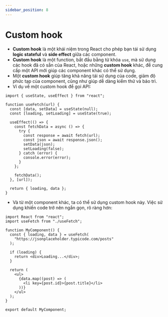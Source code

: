 ```yaml
---
sidebar_position: 8
---
```


# Custom hook

- **Custom hook** là một khái niệm trong React cho phép bạn tái sử dụng **logic stateful** và **side effect** giữa các component.
- **Custom hook** là một function, bắt đầu bằng từ khóa `use`, mà sử dụng các hook đã có sẵn của React, hoặc những **custom hook** khác, để cung cấp một API mới giúp các component khác có thể sử dụng.
- Một **custom hook** giúp tăng khả năng tái sử dụng của code, giảm độ phức tạp của component, cũng như giúp dễ dàng kiểm thử và bảo trì.
- Ví dụ về một custom hook để gọi API:

```tsx
import { useState, useEffect } from "react";

function useFetch(url) {
  const [data, setData] = useState(null);
  const [loading, setLoading] = useState(true);

  useEffect(() => {
    const fetchData = async () => {
      try {
        const response = await fetch(url);
        const json = await response.json();
        setData(json);
        setLoading(false);
      } catch (error) {
        console.error(error);
      }
    };

    fetchData();
  }, [url]);

  return { loading, data };
}
```

- Và từ một component khác, ta có thể sử dụng custom hook này. Việc sử dụng khiến code trở nên ngắn gọn, rõ ràng hơn:

```tsx
import React from "react";
import useFetch from "./useFetch";

function MyComponent() {
  const { loading, data } = useFetch(
    "https://jsonplaceholder.typicode.com/posts"
  );

  if (loading) {
    return <div>Loading...</div>;
  }

  return (
    <ul>
      {data.map((post) => (
        <li key={post.id}>{post.title}</li>
      ))}
    </ul>
  );
}

export default MyComponent;
```
